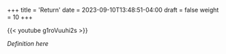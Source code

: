 +++
title = 'Return'
date = 2023-09-10T13:48:51-04:00
draft = false
weight = 10
+++

{{< youtube g1roVuuhi2s >}}

*Definition here*